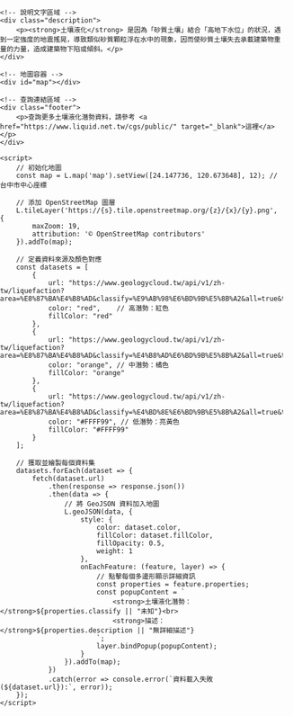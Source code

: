 <!DOCTYPE html>
<html lang="zh-Hant">
<head>
    <meta charset="UTF-8">
    <meta name="viewport" content="width=device-width, initial-scale=1.0">
    <title>台中市土壤液化潛勢地圖</title>
    <!-- 引入 Leaflet.js -->
    <link rel="stylesheet" href="https://unpkg.com/leaflet@1.9.4/dist/leaflet.css" />
    <script src="https://unpkg.com/leaflet@1.9.4/dist/leaflet.js"></script>
    <style>
        body {
            margin: 0;
            padding: 0;
            font-family: Arial, sans-serif;
        }
        #map {
            height: 80vh; /* 地圖佔據螢幕 80% 高度 */
            width: 100%;  /* 地圖寬度 100% */
        }
        .description {
            padding: 20px;
            background-color: #f9f9f9;
            text-align: center;
            font-size: 18px;
            color: #333;
            margin: 20px 0;
        }
        .footer {
            text-align: center;
            padding: 15px;
            font-size: 16px;
            background-color: #f9f9f9;
            margin-top: 20px;
        }
        a {
            color: #007bff;
            text-decoration: none;
        }
        a:hover {
            text-decoration: underline;
        }
    </style>
</head>
<body>

    <!-- 說明文字區域 -->
    <div class="description">
        <p><strong>土壤液化</strong> 是因為「砂質土壤」結合「高地下水位」的狀況，遇到一定強度的地震搖晃，導致類似砂質顆粒浮在水中的現象，因而使砂質土壤失去承載建築物重量的力量，造成建築物下陷或傾斜。</p>
    </div>

    <!-- 地圖容器 -->
    <div id="map"></div>

    <!-- 查詢連結區域 -->
    <div class="footer">
        <p>查詢更多土壤液化潛勢資料，請參考 <a href="https://www.liquid.net.tw/cgs/public/" target="_blank">這裡</a></p>
    </div>

    <script>
        // 初始化地圖
        const map = L.map('map').setView([24.147736, 120.673648], 12); // 台中市中心座標

        // 添加 OpenStreetMap 圖層
        L.tileLayer('https://{s}.tile.openstreetmap.org/{z}/{x}/{y}.png', {
            maxZoom: 19,
            attribution: '© OpenStreetMap contributors'
        }).addTo(map);

        // 定義資料來源及顏色對應
        const datasets = [
            {
                url: "https://www.geologycloud.tw/api/v1/zh-tw/liquefaction?area=%E8%87%BA%E4%B8%AD&classify=%E9%AB%98%E6%BD%9B%E5%8B%A2&all=true&t=.json",
                color: "red",    // 高潛勢：紅色
                fillColor: "red"
            },
            {
                url: "https://www.geologycloud.tw/api/v1/zh-tw/liquefaction?area=%E8%87%BA%E4%B8%AD&classify=%E4%B8%AD%E6%BD%9B%E5%8B%A2&all=true&t=.json",
                color: "orange", // 中潛勢：橘色
                fillColor: "orange"
            },
            {
                url: "https://www.geologycloud.tw/api/v1/zh-tw/liquefaction?area=%E8%87%BA%E4%B8%AD&classify=%E4%BD%8E%E6%BD%9B%E5%8B%A2&all=true&t=.json",
                color: "#FFFF99", // 低潛勢：亮黃色
                fillColor: "#FFFF99"
            }
        ];

        // 獲取並繪製每個資料集
        datasets.forEach(dataset => {
            fetch(dataset.url)
                .then(response => response.json())
                .then(data => {
                    // 將 GeoJSON 資料加入地圖
                    L.geoJSON(data, {
                        style: {
                            color: dataset.color,
                            fillColor: dataset.fillColor,
                            fillOpacity: 0.5,
                            weight: 1
                        },
                        onEachFeature: (feature, layer) => {
                            // 點擊每個多邊形顯示詳細資訊
                            const properties = feature.properties;
                            const popupContent = `
                                <strong>土壤液化潛勢：</strong>${properties.classify || "未知"}<br>
                                <strong>描述：</strong>${properties.description || "無詳細描述"}
                            `;
                            layer.bindPopup(popupContent);
                        }
                    }).addTo(map);
                })
                .catch(error => console.error(`資料載入失敗 (${dataset.url}):`, error));
        });
    </script>

</body>
</html>
